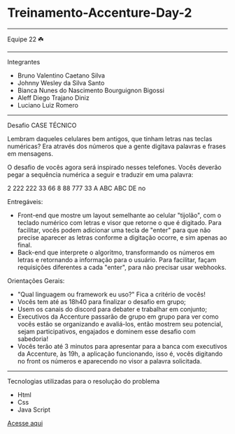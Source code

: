 # Treinamento-Accenture-Day-2
 *****
 Equipe 22  :shamrock:
 ****
 Integrantes 
* Bruno Valentino Caetano Silva
* Johnny Wesley da Silva Santo
* Bianca Nunes do Nascimento Bourguignon Bigossi
* Aleff Diego Trajano Diniz
* Luciano Luiz Romero 
******
Desafio
CASE TÉCNICO

Lembram daqueles celulares bem antigos, que tinham letras nas teclas numéricas? Era através dos números que a gente digitava palavras e frases em mensagens.

O desafio de vocês agora será inspirado nesses telefones. Vocês deverão pegar a sequência numérica a seguir e traduzir em uma palavra:

2 222 222 33 66 8 88 777 33
A ABC ABC DE no

Entregáveis:

- Front-end que mostre um layout semelhante ao celular "tijolão", com o teclado numérico com letras e visor que retorne o que é digitado.
Para facilitar, vocês podem adicionar uma tecla de "enter" para que não precise aparecer as letras conforme a digitação ocorre, e sim apenas ao final.
- Back-end que interprete o algoritmo, transformando os números em letras e retornando a informação para o usuário.
Para facilitar, façam requisições diferentes a cada "enter", para não precisar usar webhooks.

Orientações Gerais:

- "Qual linguagem ou framework eu uso?" Fica a critério de vocês!
- Vocês tem até as 18h40 para finalizar o desafio em grupo;
- Usem os canais do discord para debater e trabalhar em conjunto;
- Executivos da Accenture passarão de grupo em grupo para ver como vocês estão se organizando e avaliá-los, então mostrem seu potencial, sejam participativos, engajados e dominem esse desafio com sabedoria!
- Vocês terão até 3 minutos para apresentar para a banca com executivos da Accenture, às 19h, a aplicação funcionando, isso é, vocês digitando no front os números e aparecendo no visor a palavra solicitada.
****
Tecnologias utilizadas para o resolução do problema 
* Html 
* Css
* Java Script

[Acesse aqui](https://lucianoromero.github.io/Treinamento-Accenture-Day-2/)
